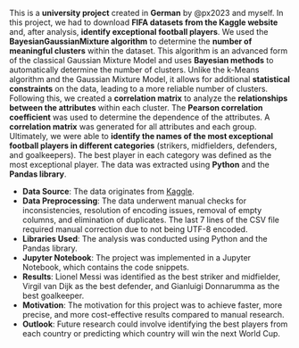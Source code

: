 This is a **university project** created in **German** by @px2023 and myself. 
In this project, we had to download **FIFA datasets from the Kaggle website** 
and, after analysis, **identify exceptional football players**.
We used the **BayesianGaussianMixture algorithm** to determine the **number of 
meaningful clusters** within the dataset. This algorithm is an advanced form 
of the classical Gaussian Mixture Model and uses **Bayesian methods** to automatically 
determine the number of clusters. Unlike the k-Means algorithm and 
the Gaussian Mixture Model, it allows for additional **statistical 
constraints** on the data, leading to a more reliable number of clusters.
Following this, we created a **correlation matrix** to analyze the **relationships 
between the attributes** within each cluster. The **Pearson correlation coefficient** 
was used to determine the dependence of the attributes. A **correlation matrix** was 
generated for all attributes and each group.
Ultimately, we were able to **identify the names of the most exceptional football 
players in different categories** (strikers, midfielders, defenders, and goalkeepers). 
The best player in each category was defined as the most exceptional player. The data 
was extracted using **Python** and the **Pandas library**.

- **Data Source**: The data originates from [Kaggle](https://www.kaggle.com/datasets/rehandl23/fifa-24-player-stats-dataset/data).
- **Data Preprocessing**: The data underwent manual checks for inconsistencies, resolution of encoding issues, removal of empty columns, and elimination of duplicates. The last 7 lines of the CSV file required manual correction due to not being UTF-8 encoded.
- **Libraries Used**: The analysis was conducted using Python and the Pandas library.
- **Jupyter Notebook**: The project was implemented in a Jupyter Notebook, which contains the code snippets.
- **Results**: Lionel Messi was identified as the best striker and midfielder, Virgil van Dijk as the best defender, and Gianluigi Donnarumma as the best goalkeeper.
- **Motivation**: The motivation for this project was to achieve faster, more precise, and more cost-effective results compared to manual research.
- **Outlook**: Future research could involve identifying the best players from each country or predicting which country will win the next World Cup.
